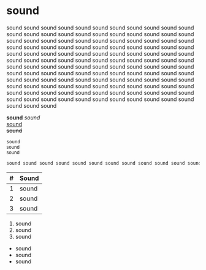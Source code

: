 # sound

sound sound sound sound sound sound sound sound sound sound sound sound sound sound sound sound sound sound sound sound sound sound sound sound sound sound sound sound sound sound sound sound sound sound sound sound sound sound sound sound sound sound sound sound sound sound sound sound sound sound sound sound sound sound sound sound sound sound sound sound sound sound sound sound sound sound sound sound sound sound sound sound sound sound sound sound sound sound sound sound sound sound sound sound sound sound sound sound sound sound sound sound sound sound sound sound sound sound sound sound sound sound sound sound sound sound sound sound sound sound sound sound sound sound sound sound sound sound sound sound sound sound sound sound sound sound sound sound sound sound sound sound sound sound sound 

**sound**
*sound*  
<u>sound</u>  
~~sound~~

`sound`  
<sup>sound</sup>  
<sub>sound</sub>  

```bash
sound sound sound sound sound sound sound sound sound sound sound sound sound sound sound sound sound sound sound sound sound sound sound sound sound sound sound sound sound sound sound sound sound sound sound sound sound sound sound sound sound sound sound sound sound sound sound sound sound sound sound sound sound sound sound sound sound sound sound sound sound sound sound sound sound sound sound sound sound sound sound soundsound sound sound sound sound sound sound sound sound 
```

| # | Sound |
|---|-------|
| 1 | sound |
| 2 | sound |
| 3 | sound |

1. sound
2. sound
3. sound 

- sound
- sound
- sound
